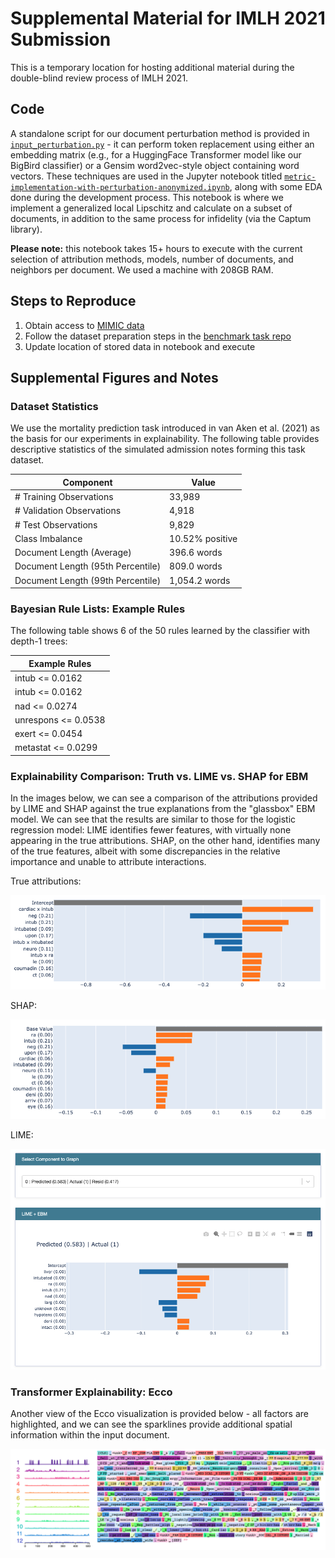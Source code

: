 # Supplemental Material for IMLH 2021 Submission
This is a temporary location for hosting additional material during the double-blind review process of IMLH 2021. 

## Code 
A standalone script for our document perturbation method is provided in [`input_perturbation.py`](./input_perturbation.py) - it can perform token replacement using either an embedding matrix (e.g., for a HuggingFace Transformer model like our BigBird classifier) or a Gensim word2vec-style object containing word vectors. These techniques are used in the Jupyter notebook titled [`metric-implementation-with-perturbation-anonymized.ipynb`](./metric-implementation-with-perturbation-anonymized.ipynb), along with some EDA done during the development process. This notebook is where we implement a generalized local Lipschitz and calculate on a subset of documents, in addition to the same process for infidelity (via the Captum library).

**Please note:** this notebook takes 15+ hours to execute with the current selection of attribution methods, models, number of documents, and neighbors per document. We used a machine with 208GB RAM.

## Steps to Reproduce
1. Obtain access to [MIMIC data](http://mimic.physionet.org/)
2. Follow the dataset preparation steps in the [benchmark task repo](https://github.com/bvanaken/clinical-outcome-prediction)
3. Update location of stored data in notebook and execute

## Supplemental Figures and Notes
### Dataset Statistics
We use the mortality prediction task introduced in van Aken et al. (2021) as the basis for our experiments in explainability. The following table provides descriptive statistics of the simulated admission notes forming this task dataset.

| Component | Value |
| ----- | ----- |
| # Training Observations   | 33,989 |
| # Validation Observations | 4,918 |
| # Test Observations       | 9,829 |
| Class Imbalance           | 10.52\% positive |
| Document Length (Average) | 396.6 words |
| Document Length (95th Percentile) | 809.0 words |
| Document Length (99th Percentile) | 1,054.2 words |

### Bayesian Rule Lists: Example Rules
The following table shows 6 of the 50 rules learned by the classifier with depth-1 trees:

| Example Rules | 
| ----- |
| intub <= 0.0162 |
| intub <= 0.0162 |
| nad <= 0.0274 |
| unrespons <= 0.0538 |
| exert <= 0.0454 |
| metastat <= 0.0299 |

### Explainability Comparison: Truth vs. LIME vs. SHAP for EBM
In the images below, we can see a comparison of the attributions provided by LIME and SHAP against the true explanations from the "glassbox" EBM model. We can see that the results are similar to those for the logistic regression model: LIME identifies fewer features, with virtually none appearing in the true attributions. SHAP, on the other hand, identifies many of the true features, albeit with some discrepancies in the relative importance and unable to attribute interactions.

True attributions:

![](img/interpret_ebm_truth.png)

SHAP:

![](img/interpret_ebm_shap.png)

LIME:

![](img/interpret_ebm_lime.png)


### Transformer Explainability: Ecco
Another view of the Ecco visualization is provided below - all factors are highlighted, and we can see the sparklines provide additional spatial information within the input document.

![](img/ecco_all.png)
